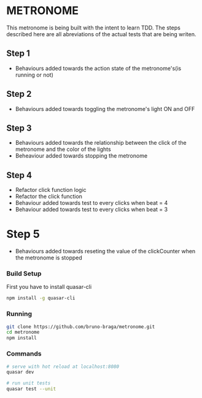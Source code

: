 # METRONOME 

This metronome is being built with the intent to learn TDD. The steps described here are all abreviations of the actual tests that are being writen.

## Step 1

- Behaviours added towards the action state of the metronome's(is running or not)

## Step 2

- Behaviours added towards toggling the metronome's light ON and OFF 

## Step 3

- Behaviours added towards the relationship between the click of the metronome and the color of the lights
- Beheaviour added towards stopping the metronome

## Step 4

- Refactor click function logic
- Refactor the click function
- Behaviour added towards test to every clicks when beat = 4
- Behaviour added towards test to every clicks when beat = 3

# Step 5

- Behaviours added towards reseting the value of the clickCounter when the metronome is stopped

### Build Setup

First you have to install quasar-cli

```bash
npm install -g quasar-cli
```

### Running

``` bash
git clone https://github.com/bruno-braga/metronome.git
cd metronome
npm install
```

### Commands

``` bash
# serve with hot reload at localhost:8080
quasar dev

# run unit tests
quasar test --unit
```
